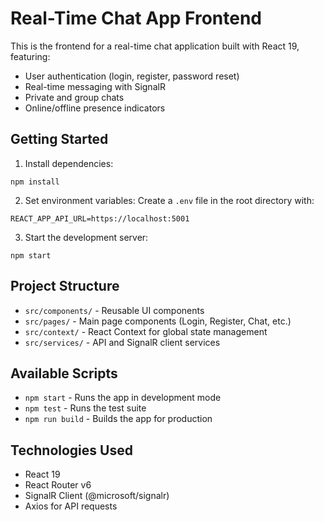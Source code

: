 # Real-Time Chat App Frontend

This is the frontend for a real-time chat application built with React 19, featuring:

- User authentication (login, register, password reset)
- Real-time messaging with SignalR
- Private and group chats
- Online/offline presence indicators

## Getting Started

1. Install dependencies:

```
npm install
```

2. Set environment variables:
   Create a `.env` file in the root directory with:

```
REACT_APP_API_URL=https://localhost:5001
```

3. Start the development server:

```
npm start
```

## Project Structure

- `src/components/` - Reusable UI components
- `src/pages/` - Main page components (Login, Register, Chat, etc.)
- `src/context/` - React Context for global state management
- `src/services/` - API and SignalR client services

## Available Scripts

- `npm start` - Runs the app in development mode
- `npm test` - Runs the test suite
- `npm run build` - Builds the app for production

## Technologies Used

- React 19
- React Router v6
- SignalR Client (@microsoft/signalr)
- Axios for API requests
